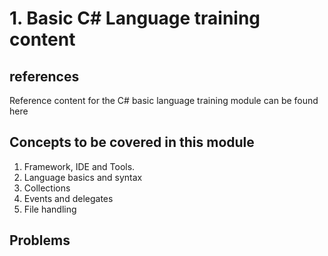 # 1. Basic C# Language training content

## references
Reference content for the C# basic language training module can be found here

## Concepts to be covered in this module
1. Framework, IDE and Tools.
2. Language basics and syntax
3. Collections
4. Events and delegates
5. File handling

## Problems
